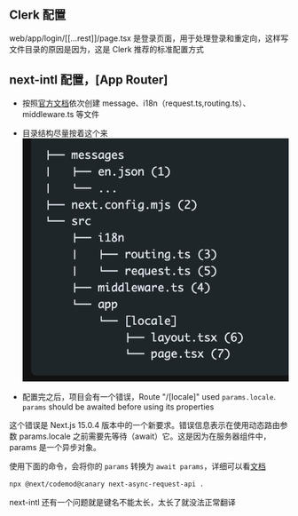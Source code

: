 ## Clerk 配置
web/app/login/[[...rest]]/page.tsx 是登录页面，用于处理登录和重定向，这样写文件目录的原因是因为，这是 Clerk 推荐的标准配置方式


## next-intl 配置，[App Router]

- 按照[官方文档]('https://next-intl.dev/')依次创建 message、i18n（request.ts,routing.ts）、middleware.ts 等文件

- 目录结构尽量按着这个来
![alt text](image.png)

- 配置完之后，项目会有一个错误，Route "/[locale]" used `params.locale`. `params` should be awaited before using its properties

这个错误是 Next.js 15.0.4 版本中的一个新要求。错误信息表示在使用动态路由参数 params.locale 之前需要先等待（await）它。这是因为在服务器组件中，params 是一个异步对象。

使用下面的命令，会将你的 `params` 转换为 `await params`，详细可以看[文档](https://nextjs.org/docs/messages/sync-dynamic-apis)

```bash
npx @next/codemod@canary next-async-request-api .
```

next-intl 还有一个问题就是键名不能太长，太长了就没法正常翻译